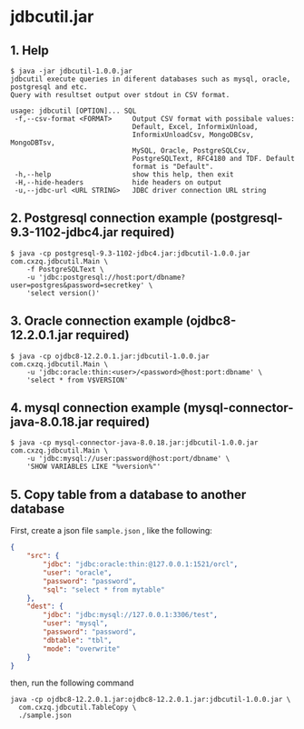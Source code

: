 # jdbcutil.jar

## 1. Help

```shell
$ java -jar jdbcutil-1.0.0.jar
jdbcutil execute queries in diferent databases such as mysql, oracle, postgresql and etc.
Query with resultset output over stdout in CSV format.

usage: jdbcutil [OPTION]... SQL
 -f,--csv-format <FORMAT>     Output CSV format with possibale values:
                              Default, Excel, InformixUnload,
                              InformixUnloadCsv, MongoDBCsv, MongoDBTsv,
                              MySQL, Oracle, PostgreSQLCsv,
                              PostgreSQLText, RFC4180 and TDF. Default
                              format is "Default".
 -h,--help                    show this help, then exit
 -H,--hide-headers            hide headers on output
 -u,--jdbc-url <URL STRING>   JDBC driver connection URL string

```

## 2. Postgresql connection example (postgresql-9.3-1102-jdbc4.jar required)

```shell
$ java -cp postgresql-9.3-1102-jdbc4.jar:jdbcutil-1.0.0.jar com.cxzq.jdbcutil.Main \
    -f PostgreSQLText \
    -u 'jdbc:postgresql://host:port/dbname?user=postgres&password=secretkey' \
    'select version()'

```


## 3. Oracle connection example (ojdbc8-12.2.0.1.jar required)

```shell
$ java -cp ojdbc8-12.2.0.1.jar:jdbcutil-1.0.0.jar com.cxzq.jdbcutil.Main \
    -u 'jdbc:oracle:thin:<user>/<password>@host:port:dbname' \
    'select * from V$VERSION'

```


## 4. mysql connection example (mysql-connector-java-8.0.18.jar required)

```shell
$ java -cp mysql-connector-java-8.0.18.jar:jdbcutil-1.0.0.jar com.cxzq.jdbcutil.Main \
    -u 'jdbc:mysql://user:password@host:port/dbname' \
    'SHOW VARIABLES LIKE "%version%"'

```

## 5. Copy table from a database to another database 

First, create a json file `sample.json` , like the following:

```json
{
    "src": {
        "jdbc": "jdbc:oracle:thin:@127.0.0.1:1521/orcl",
        "user": "oracle",
        "password": "password",
        "sql": "select * from mytable"
    },
    "dest": {
        "jdbc": "jdbc:mysql://127.0.0.1:3306/test",
        "user": "mysql",
        "password": "password",
        "dbtable": "tbl",
        "mode": "overwrite"
    }
}
```
then, run the following command 

```shell script
java -cp ojdbc8-12.2.0.1.jar:ojdbc8-12.2.0.1.jar:jdbcutil-1.0.0.jar \
  com.cxzq.jdbcutil.TableCopy \
  ./sample.json
```
